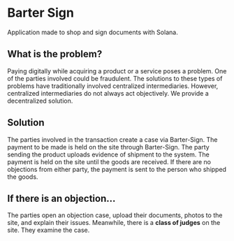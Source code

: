 # Barter Sign
Application made to shop and sign documents with Solana.

## What is the problem?
Paying digitally while acquiring a product or a service poses a problem. One of the parties involved could be fraudulent. The solutions to these types of problems have traditionally involved centralized intermediaries. However, centralized intermediaries do not always act objectively. We provide a decentralized solution.

## Solution
The parties involved in the transaction create a case via Barter-Sign. The payment to be made is held on the site through Barter-Sign. The party sending the product uploads evidence of shipment to the system. The payment is held on the site until the goods are received. If there are no objections from either party, the payment is sent to the person who shipped the goods.

## If there is an objection...
The parties open an objection case, upload their documents, photos to the site, and explain their issues. Meanwhile, there is a **class of judges** on the site. They examine the case.
